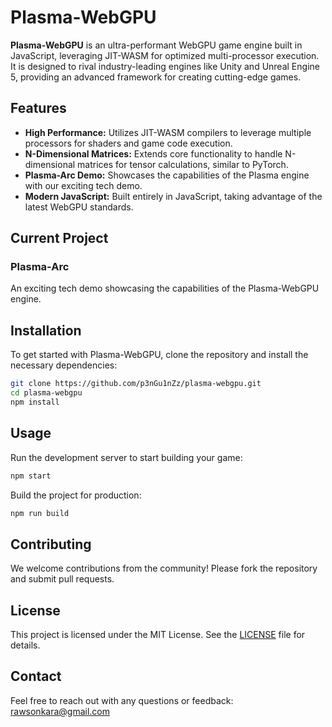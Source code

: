 # Plasma-WebGPU

**Plasma-WebGPU** is an ultra-performant WebGPU game engine built in JavaScript, leveraging JIT-WASM for optimized multi-processor execution. It is designed to rival industry-leading engines like Unity and Unreal Engine 5, providing an advanced framework for creating cutting-edge games.

## Features

- **High Performance:** Utilizes JIT-WASM compilers to leverage multiple processors for shaders and game code execution.
- **N-Dimensional Matrices:** Extends core functionality to handle N-dimensional matrices for tensor calculations, similar to PyTorch.
- **Plasma-Arc Demo:** Showcases the capabilities of the Plasma engine with our exciting tech demo.
- **Modern JavaScript:** Built entirely in JavaScript, taking advantage of the latest WebGPU standards.

## Current Project

### Plasma-Arc
An exciting tech demo showcasing the capabilities of the Plasma-WebGPU engine.

## Installation

To get started with Plasma-WebGPU, clone the repository and install the necessary dependencies:

```bash
git clone https://github.com/p3nGu1nZz/plasma-webgpu.git
cd plasma-webgpu
npm install
```

## Usage

Run the development server to start building your game:

```bash
npm start
```

Build the project for production:

```bash
npm run build
```

## Contributing

We welcome contributions from the community! Please fork the repository and submit pull requests.

## License

This project is licensed under the MIT License. See the [LICENSE](LICENSE) file for details.

## Contact

Feel free to reach out with any questions or feedback: [rawsonkara@gmail.com](mailto:rawsonkara@gmail.com)
